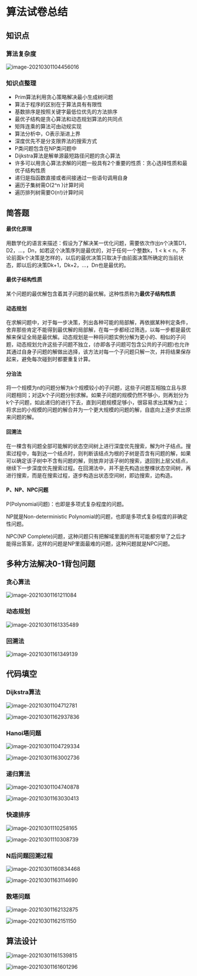 #  算法试卷总结

## 知识点

### 算法复杂度

![image-20210301104456016](C:\Users\86135\AppData\Roaming\Typora\typora-user-images\image-20210301104456016.png)

### 知识点整理

- Prim算法利用贪心策略解决最小生成树问题
- 算法于程序的区别在于算法具有有限性
- 基数排序是按照关键字最低位优先的方法排序
- 最优子结构是贪心算法和动态规划算法的共同点
- 矩阵连乘的算法可由动规实现
- 算法分析中，O表示渐进上界
- 深度优先不是分支限界法的搜索方式
- P类问题包含在NP类问题中
- Dijkstra算法是解单源最短路径问题的贪心算法
- 许多可以用贪心算法求解的问题一般具有2个重要的性质：贪心选择性质和最优子结构性质
- 递归是指函数直接或者间接通过一些语句调用自身
- 遍历子集树需O(2^n )计算时间
- 遍历排列树需要O(n!)计算时间





## 简答题

#### 最优化原理

用数学化的语言来描述：假设为了解决某一优化问题，需要依次作出n个决策D1，D2，…，Dn，如若这个决策序列是最优的，对于任何一个整数k，1 < k < n，不论前面k个决策是怎样的，以后的最优决策只取决于由前面决策所确定的当前状态，即以后的决策Dk+1，Dk+2，…，Dn也是最优的。

#### 最优子结构性质

某个问题的最优解包含着其子问题的最优解。这种性质称为**最优子结构性质**

#### 动态规划

在求解问题中，对于每一步决策，列出各种可能的局部解，再依据某种判定条件，舍弃那些肯定不能得到最优解的局部解，在每一步都经过筛选，以每一步都是最优解来保证全局是最优解。动态规划是一种将问题实例分解为更小的、相似的子问题，动态规划允许这些子问题不独立，(亦即各子问题可包含公共的子问题)也允许其通过自身子问题的解做出选择，该方法对每一个子问题只解一次，并将结果保存起来，避免每次碰到时都要重复计算。

#### 分治法

将一个规模为n的问题分解为k个规模较小的子问题，这些子问题互相独立且与原问题相同；对这k个子问题分别求解。如果子问题的规模仍然不够小，则再划分为k个子问题，如此递归的进行下去，直到问题规模足够小，很容易求出其解为止；将求出的小规模的问题的解合并为一个更大规模的问题的解，自底向上逐步求出原来问题的解。

#### 回溯法

在一棵含有问题全部可能解的状态空间树上进行深度优先搜索，解为叶子结点。搜索过程中，每到达一个结点时，则判断该结点为根的子树是否含有问题的解，如果可以确定该子树中不含有问题的解，则放弃对该子树的搜索，退回到上层父结点，继续下一步深度优先搜索过程。在回溯法中，并不是先构造出整棵状态空间树，再进行搜索，而是在搜索过程，逐步构造出状态空间树，即边搜索，边构造。

#### P、NP、NPC问题

P(Polynomial问题)：也即是多项式复杂程度的问题。

NP就是Non-deterministic Polynomial的问题，也即是多项式复杂程度的非确定性问题。

NPC(NP Complete)问题，这种问题只有把解域里面的所有可能都穷举了之后才能得出答案，这样的问题是NP里面最难的问题，这种问题就是NPC问题。













## 多种方法解决0-1背包问题

### 贪心算法

![image-20210301161211084](C:\Users\86135\AppData\Roaming\Typora\typora-user-images\image-20210301161211084.png)

### 动态规划

![image-20210301161335489](C:\Users\86135\AppData\Roaming\Typora\typora-user-images\image-20210301161335489.png)

### 回溯法

![image-20210301161349139](C:\Users\86135\AppData\Roaming\Typora\typora-user-images\image-20210301161349139.png)

















## 代码填空

### Dijkstra算法

![image-20210301104712781](C:\Users\86135\AppData\Roaming\Typora\typora-user-images\image-20210301104712781.png)

![image-20210301162937836](C:\Users\86135\AppData\Roaming\Typora\typora-user-images\image-20210301162937836.png)

### Hanoi塔问题

![image-20210301104729334](C:\Users\86135\AppData\Roaming\Typora\typora-user-images\image-20210301104729334.png)

![image-20210301163002736](C:\Users\86135\AppData\Roaming\Typora\typora-user-images\image-20210301163002736.png)

### 递归算法

![image-20210301104740878](C:\Users\86135\AppData\Roaming\Typora\typora-user-images\image-20210301104740878.png)

![image-20210301163030413](C:\Users\86135\AppData\Roaming\Typora\typora-user-images\image-20210301163030413.png)

### 快速排序

![image-20210301110258165](C:\Users\86135\AppData\Roaming\Typora\typora-user-images\image-20210301110258165.png)

![image-20210301110308739](C:\Users\86135\AppData\Roaming\Typora\typora-user-images\image-20210301110308739.png)

### N后问题回溯过程

![image-20210301160834468](C:\Users\86135\AppData\Roaming\Typora\typora-user-images\image-20210301160834468.png)

![image-20210301163114690](C:\Users\86135\AppData\Roaming\Typora\typora-user-images\image-20210301163114690.png)

### 数塔问题

![image-20210301162132875](C:\Users\86135\AppData\Roaming\Typora\typora-user-images\image-20210301162132875.png)

![image-20210301162151150](C:\Users\86135\AppData\Roaming\Typora\typora-user-images\image-20210301162151150.png)







  















## 算法设计

![image-20210301161539815](C:\Users\86135\AppData\Roaming\Typora\typora-user-images\image-20210301161539815.png)

![image-20210301161601296](C:\Users\86135\AppData\Roaming\Typora\typora-user-images\image-20210301161601296.png)









